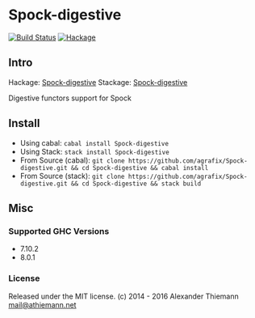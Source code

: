 Spock-digestive
=====

[![Build Status](https://travis-ci.org/agrafix/Spock-digestive.svg)](https://travis-ci.org/agrafix/Spock-digestive)
[![Hackage](https://img.shields.io/hackage/v/Spock-digestive.svg)](http://hackage.haskell.org/package/Spock-digestive)

## Intro

Hackage: [Spock-digestive](http://hackage.haskell.org/package/Spock-digestive)
Stackage: [Spock-digestive](https://www.stackage.org/package/Spock-digestive)

Digestive functors support for Spock


## Install

* Using cabal: `cabal install Spock-digestive`
* Using Stack: `stack install Spock-digestive`
* From Source (cabal): `git clone https://github.com/agrafix/Spock-digestive.git && cd Spock-digestive && cabal install`
* From Source (stack): `git clone https://github.com/agrafix/Spock-digestive.git && cd Spock-digestive && stack build`


## Misc

### Supported GHC Versions

* 7.10.2
* 8.0.1

### License

Released under the MIT license.
(c) 2014 - 2016 Alexander Thiemann <mail@athiemann.net>
